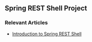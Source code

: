 ## Spring REST Shell Project

### Relevant Articles

- [Introduction to Spring REST Shell](http://www.baeldung.com/spring-rest-shell)
